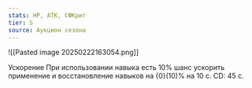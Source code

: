 ```yaml
---
stats: HP, АТК, СФКрит
tier: S
source: Аукцион сезона
---
```

![[Pasted image 20250222163054.png]]

Ускорение
При использовании навыка есть 10% шанс ускорить применение и восстановление навыков на {0}(10)% на 10 с. CD: 45 с.

